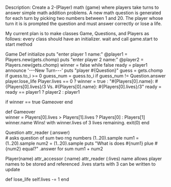 Description:
Create a 2-(Player) math (game) where players take turns to answer simple math addition problems. A new math question is generated for each turn by picking two numbers between 1 and 20. The player whose turn it is is prompted the question and must answer correctly or lose a life.

My current plan is to make classes Game, Questions, and Players as follows:
every class should have an initializer.
wait and call game.start to start method


Game
  Def initialize
    puts "enter player 1 name:"
    @player1 = Players.new(gets.chomp)
    puts "enter player 2 name:"
    @player2 = Players.new(gets.chomp)
  winner = false
  while false
  ready = player1      
      announce '---New Turn---'
      puts "player #{Question}"
      guess = gets.chomp
      if guess.to_i >= 0
        guess_num = guess.to_i
      if guess_num != Question.answer
      player.lose_life
      Player.lives == 0 ? winner = true : 
        "#{Players[0].name}: #{Players[0].lives}/3 Vs. #{Players[0].name}: #{Players[0].lives}/3"
        ready = ready == player1 ? player2 : player1

  if winner == true
  Gameover
  end

  def Gameover  
    winner = Players[0].lives > Players[1].lives ? Players[0] : Players[1]
    winner.name Wins! with winner.lives of 3 lives remaining.
    exit(0)
  end
    
Question 
  attr_reader (:answer)      
    # asks question of sum two rng numbers (1..20).sample
    num1 = (1..20).sample
    num2 = (1..20).sample
  puts "What is does #{num1} plue #{num2} equal?"
  .answer for sum 
    num1 + num2

Player(name)
    attr_accessor (:name)
    attr_reader (:lives)
  name
    allows player names to be stored and referenced
  .lives
    starts with 3 can be written to update
  
  def lose_life
    self.lives -= 1
  end

